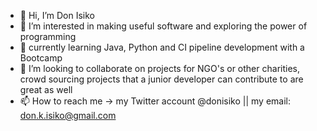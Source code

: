 - 👋 Hi, I’m Don Isiko
- 👀 I’m interested in making useful software and exploring the power of programming
- 🌱 currently learning Java, Python and CI pipeline development with a Bootcamp
- 💞️ I’m looking to collaborate on projects for NGO's or other charities, crowd sourcing projects that a junior developer can contribute to are great as well
- 📫 How to reach me -> my Twitter account @donisiko || my email: don.k.isiko@gmail.com

